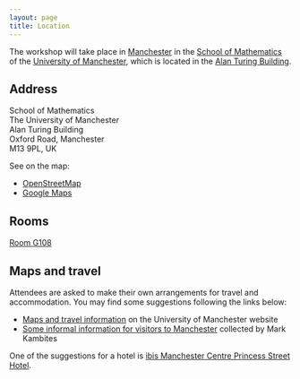 ```yaml
---
layout: page
title: Location
---
```


The workshop will take place in 
[Manchester](https://en.wikipedia.org/wiki/Manchester)
in the
[School of Mathematics](http://www.maths.manchester.ac.uk/)
of the
[University of Manchester](https://www.manchester.ac.uk/), 
which is located in the
[Alan Turing Building](http://www.maths.manchester.ac.uk/about-us/findus/).

<h2>Address</h2>

School of Mathematics<br />
The University of Manchester<br />
Alan Turing Building<br />
Oxford Road, Manchester<br />
M13 9PL, UK

See on the map:
- [OpenStreetMap](https://www.openstreetmap.org/#map=19/53.46810/-2.23154)
- [Google Maps](https://goo.gl/maps/E9CJMxst5KYzdkj67)

<h2>Rooms</h2>

[Room G108](https://www.estates.manchester.ac.uk/services/centralteachingspaces/ourservices/roomcatalogue/?building=7&room=19)

<h2>Maps and travel</h2>

Attendees are asked to make their own arrangements for travel and accommodation.
You may find some suggestions following the links below:

- [Maps and travel information](https://www.manchester.ac.uk/discover/maps/) on the University of Manchester website
- [Some informal information for visitors to Manchester](https://personalpages.manchester.ac.uk/staff/Mark.Kambites/visitors.php) collected by Mark Kambites

One of the suggestions for a hotel is <a href="https://www.accorhotels.com/gb/hotel-3143-ibis-manchester-centre-princess-street-new-ibis-rooms/index.shtml">ibis Manchester Centre Princess Street Hotel</a>.

